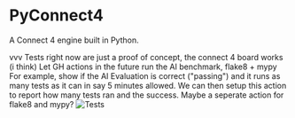 # PyConnect4
A Connect 4 engine built in Python.


vvv Tests right now are just a proof of concept, the connect 4 board works (i think)
Let GH actions in the future run the AI benchmark, flake8 + mypy
For example, show if the AI Evaluation is correct ("passing") and it runs as many tests as it can in say 5 minutes allowed.
We can then setup this action to report how many tests ran and the success. Maybe a seperate action for flake8 and mypy?
![Tests](https://github.com/MyloBishop/PyConnect4/actions/workflows/tests.yml/badge.svg)
